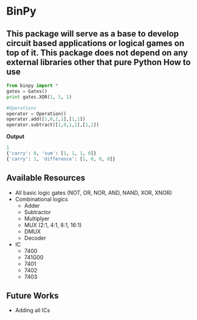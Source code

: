 BinPy
====
This package will serve as a base to develop circuit based applications or logical games on top of it. This package does not depend on any external libraries other that pure Python
How to use
---------
```python
from binpy import *
gates = Gates()
print gates.XOR(1, 1, 1)

#Operations
operator = Operation()
operator.add([1,0,1,1],[1,1])
operator.subtract([1,0,1,1],[1,1])
```
<strong>Output</strong><br/>
```python
1
{'carry': 0, 'sum': [1, 1, 1, 0]}
{'carry': 1, 'difference': [1, 0, 0, 0]}
```
Available Resources
-------------------
* All basic logic gates (NOT, OR, NOR, AND, NAND, XOR, XNOR)
* Combinational logics
	* Adder
	* Subtractor
	* Multiplyer
	* MUX (2:1, 4:1, 8:1, 16:1)
	* DMUX
	* Decoder
* IC
	* 7400
	* 741G00
	* 7401
	* 7402
	* 7403
		
Future Works
-------------
* Adding all ICs